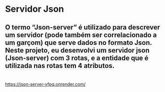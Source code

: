 # Servidor Json
## O termo “Json-server” é utilizado para descrever um servidor (pode também ser correlacionado a um garçom) que serve dados no formato Json. Neste projeto, eu desenvolvi um servidor json (Json-server) com 3 rotas, e a entidade que é utilizada nas rotas tem 4 atributos.
#
#


https://json-server-yfpq.onrender.com/

